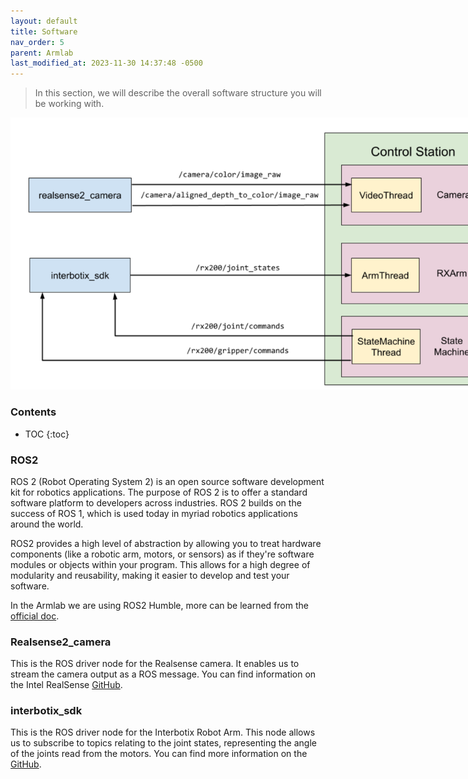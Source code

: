 ```yaml
---
layout: default
title: Software
nav_order: 5
parent: Armlab
last_modified_at: 2023-11-30 14:37:48 -0500
---
```


> In this section, we will describe the overall software structure you will be working with. 

<a class="image-link" href="/assets/images/armlab/software/architecture.png">
<img src="/assets/images/armlab/software/architecture.png" alt="Overview of the software architecture" style="max-width:800px;"/>
</a>

### Contents
* TOC
{:toc}

### ROS2 
ROS 2 (Robot Operating System 2) is an open source software development kit for robotics applications. The purpose of ROS 2 is to offer a standard software platform to developers across industries. ROS 2 builds on the success of ROS 1, which is used today in myriad robotics applications around the world.

ROS2 provides a high level of abstraction by allowing you to treat hardware components (like a robotic arm, motors, or sensors) as if they're software modules or objects within your program. This allows for a high degree of modularity and reusability, making it easier to develop and test your software. 

In the Armlab we are using ROS2 Humble, more can be learned from the [official doc](https://docs.ros.org/en/humble/index.html).


### Realsense2_camera
This is the ROS driver node for the Realsense camera.  It enables us to stream the camera output as a ROS message. You can find information on the Intel RealSense [GitHub](https://github.com/IntelRealSense/realsense-ros).


### interbotix_sdk
This is the ROS driver node for the Interbotix Robot Arm. This node allows us to subscribe to topics relating to the joint states, representing the angle of the joints read from the motors. You can find more information on the [GitHub](https://github.com/Interbotix/interbotix_ros_manipulators).